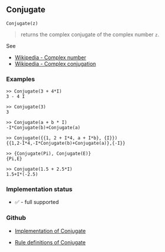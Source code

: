## Conjugate

```
Conjugate(z)
```
> returns the complex conjugate of the complex number `z`.
 
See 
* [Wikipedia - Complex number](https://en.wikipedia.org/wiki/Complex_number) 
* [Wikipedia - Complex conjugation](http://en.wikipedia.org/wiki/Complex_conjugation)

### Examples
```
>> Conjugate(3 + 4*I)
3 - 4 I
 
>> Conjugate(3)
3
 
>> Conjugate(a + b * I)
-I*Conjugate(b)+Conjugate(a)
 
>> Conjugate({{1, 2 + I*4, a + I*b}, {I}})
{{1,2-I*4,-I*Conjugate(b)+Conjugate(a)},{-I}}
 
>> {Conjugate(Pi), Conjugate(E)}
{Pi,E}
 
>> Conjugate(1.5 + 2.5*I)
1.5+I*(-2.5)
```






### Implementation status

* &#x2705; - full supported

### Github

* [Implementation of Conjugate](https://github.com/axkr/symja_android_library/blob/master/symja_android_library/matheclipse-core/src/main/java/org/matheclipse/core/builtin/Arithmetic.java#L979) 

* [Rule definitions of Conjugate](https://github.com/axkr/symja_android_library/blob/master/symja_android_library/rules/ConjugateRules.m) 
